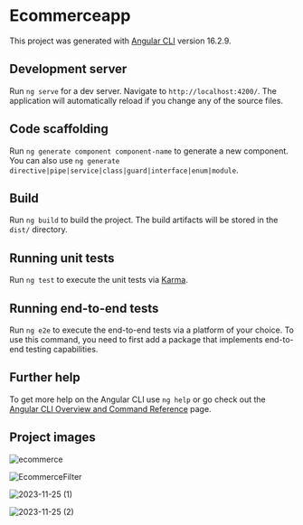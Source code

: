 # Ecommerceapp

This project was generated with [Angular CLI](https://github.com/angular/angular-cli) version 16.2.9.

## Development server

Run `ng serve` for a dev server. Navigate to `http://localhost:4200/`. The application will automatically reload if you change any of the source files.

## Code scaffolding

Run `ng generate component component-name` to generate a new component. You can also use `ng generate directive|pipe|service|class|guard|interface|enum|module`.

## Build

Run `ng build` to build the project. The build artifacts will be stored in the `dist/` directory.

## Running unit tests

Run `ng test` to execute the unit tests via [Karma](https://karma-runner.github.io).

## Running end-to-end tests

Run `ng e2e` to execute the end-to-end tests via a platform of your choice. To use this command, you need to first add a package that implements end-to-end testing capabilities.

## Further help

To get more help on the Angular CLI use `ng help` or go check out the [Angular CLI Overview and Command Reference](https://angular.io/cli) page.

## Project images

![ecommerce](https://github.com/birkankaraer/E-Commerce-Frontend/assets/139279313/84238b07-ed34-4963-bc23-d6fa63ad7b82)

![EcommerceFilter](https://github.com/birkankaraer/E-Commerce-Frontend/assets/139279313/4191baf4-3520-4d2a-8c63-7f987f45b516)

![2023-11-25 (1)](https://github.com/birkankaraer/E-Commerce-Frontend/assets/139279313/3ac26a76-940b-4b2f-9f20-0635a4e3a1a9)

![2023-11-25 (2)](https://github.com/birkankaraer/E-Commerce-Frontend/assets/139279313/a26ec73f-30c3-4879-b3d6-32142e061aaf)

